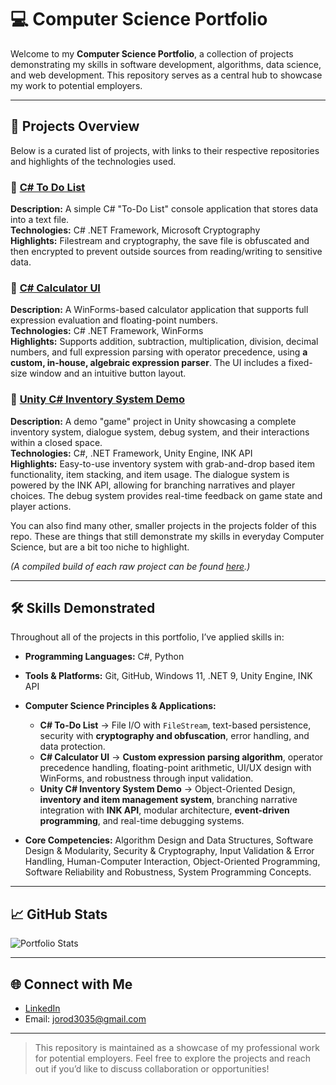 # 💻 Computer Science Portfolio  

Welcome to my **Computer Science Portfolio**, a collection of projects demonstrating my skills in software development, algorithms, data science, and web development. This repository serves as a central hub to showcase my work to potential employers.  

---

## 📂 Projects Overview  

Below is a curated list of projects, with links to their respective repositories and highlights of the technologies used.  

### 🔹 [C# To Do List](https://github.com/titansrule3035/solo-comp-sci-portfolio/tree/main/projects/CSharpToDoList)  

**Description:** A simple C# "To-Do List" console application that stores data into a text file.  
**Technologies:** C# .NET Framework, Microsoft Cryptography  
**Highlights:** Filestream and cryptography, the save file is obfuscated and then encrypted to prevent outside sources from reading/writing to sensitive data.  

### 🔹 [C# Calculator UI](https://github.com/titansrule3035/solo-comp-sci-portfolio/tree/main/projects/CSharpCalculatorUI)  

**Description:** A WinForms-based calculator application that supports full expression evaluation and floating-point numbers.  
**Technologies:** C# .NET Framework, WinForms  
**Highlights:** Supports addition, subtraction, multiplication, division, decimal numbers, and full expression parsing with operator precedence, using **a custom, in-house, algebraic expression parser**. The UI includes a fixed-size window and an intuitive button layout.  

### 🔹 [Unity C# Inventory System Demo](https://github.com/titansrule3035/solo-comp-sci-portfolio/tree/main/projects/unity-c-sharp-inventory-system-test)    

**Description:** A demo "game" project in Unity showcasing a complete inventory system, dialogue system, debug system, and their interactions within a closed space.  
**Technologies:** C#, .NET Framework, Unity Engine, INK API  
**Highlights:** Easy-to-use inventory system with grab-and-drop based item functionality, item stacking, and item usage. The dialogue system is powered by the INK API, allowing for branching narratives and player choices. The debug system provides real-time feedback on game state and player actions.

You can also find many other, smaller projects in the projects folder of this repo. These are things that still demonstrate my skills in everyday Computer Science, but are a bit too niche to highlight.

*(A compiled build of each raw project can be found [here](https://github.com/titansrule3035/solo-comp-sci-portfolio/releases).)*

---  

## 🛠 Skills Demonstrated

Throughout all of the projects in this portfolio, I’ve applied skills in:

* **Programming Languages:** C#, Python
* **Tools & Platforms:** Git, GitHub, Windows 11, .NET 9, Unity Engine, INK API
* **Computer Science Principles & Applications:**

  * **C# To-Do List** → File I/O with `FileStream`, text-based persistence, security with **cryptography and obfuscation**, error handling, and data protection.
  * **C# Calculator UI** → **Custom expression parsing algorithm**, operator precedence handling, floating-point arithmetic, UI/UX design with WinForms, and robustness through input validation.
  * **Unity C# Inventory System Demo** → Object-Oriented Design, **inventory and item management system**, branching narrative integration with **INK API**, modular architecture, **event-driven programming**, and real-time debugging systems.
* **Core Competencies:** Algorithm Design and Data Structures, Software Design & Modularity, Security & Cryptography, Input Validation & Error Handling, Human-Computer Interaction, Object-Oriented Programming, Software Reliability and Robustness, System Programming Concepts.

---

## 📈 GitHub Stats  

![Portfolio Stats](https://github-readme-stats.vercel.app/api?username=titansrule3035\&show_icons=true\&theme=radical)  

---  

## 🌐 Connect with Me  

* [LinkedIn](https://www.linkedin.com/in/joseph-rodriguez-006b4b303)  
* Email: [jorod3035@gmail.com](mailto:jorod3035@gmail.com)  

---  

> This repository is maintained as a showcase of my professional work for potential employers. Feel free to explore the projects and reach out if you’d like to discuss collaboration or opportunities!
